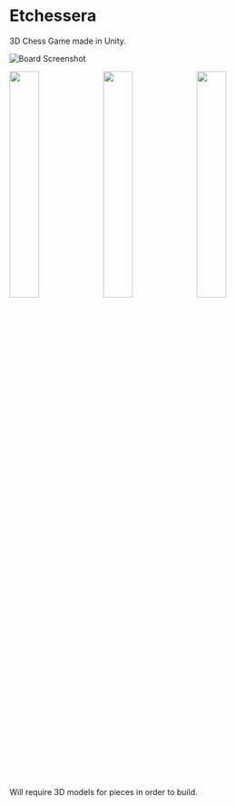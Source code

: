 # Etchessera
3D Chess Game made in Unity.

![Board Screenshot](board.png)

<p float="left">
  <img src="white_move.png" width="32%" />
  <img src="black_move.png" width="32%" /> 
  <img src="black_horse_move_.png" width="32%" />
</p>



Will require 3D models for pieces in order to build.  
